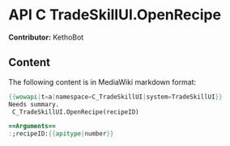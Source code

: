 # API C TradeSkillUI.OpenRecipe

**Contributor:** KethoBot

## Content

The following content is in MediaWiki markdown format:

```mediawiki
{{wowapi|t=a|namespace=C_TradeSkillUI|system=TradeSkillUI}}
Needs summary.
 C_TradeSkillUI.OpenRecipe(recipeID)

==Arguments==
:;recipeID:{{apitype|number}}
```